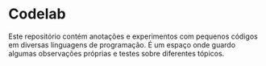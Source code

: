 # Codelab
Este repositório contém anotações e experimentos com pequenos códigos em diversas linguagens de programação. É um espaço onde guardo algumas observações próprias e testes sobre diferentes tópicos.
